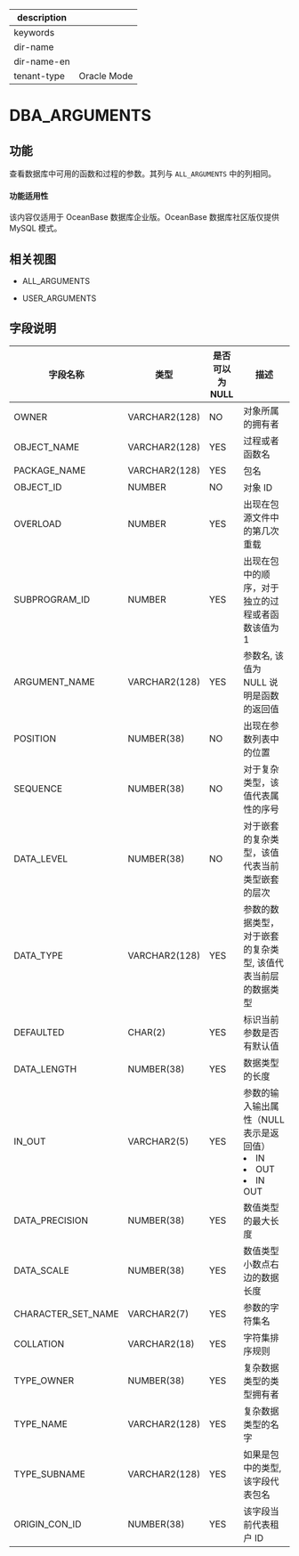 |description||
|---|---|
|keywords||
|dir-name||
|dir-name-en||
|tenant-type|Oracle Mode|

DBA_ARGUMENTS 
==================================

功能 
-----------

查看数据库中可用的函数和过程的参数。其列与 `ALL_ARGUMENTS` 中的列相同。

  <main id="notice" >
    <h4>功能适用性</h4>
    <p>该内容仅适用于 OceanBase 数据库企业版。OceanBase 数据库社区版仅提供 MySQL 模式。</p>
  </main>

相关视图 
-------------

* ALL_ARGUMENTS

  

* USER_ARGUMENTS

  




字段说明 
-------------



|      **字段名称**      |    **类型**     | **是否可以为 NULL** |     **描述**      |
|--------------------|---------------|----------------|---------------------------------------------------------------------------------------------------------------------------------------------------------------------------------------|
| OWNER              | VARCHAR2(128) | NO             | 对象所属的拥有者        |
| OBJECT_NAME        | VARCHAR2(128) | YES            | 过程或者函数名         |
| PACKAGE_NAME       | VARCHAR2(128) | YES            | 包名              |
| OBJECT_ID          | NUMBER        | NO             | 对象 ID           |
| OVERLOAD           | NUMBER        | YES            | 出现在包源文件中的第几次重载  |
| SUBPROGRAM_ID      | NUMBER        | YES            | 出现在包中的顺序，对于独立的过程或者函数该值为 1                                                                          |
| ARGUMENT_NAME      | VARCHAR2(128) | YES            | 参数名, 该值为 NULL 说明是函数的返回值                                                                            |
| POSITION           | NUMBER(38)    | NO             | 出现在参数列表中的位置     |
| SEQUENCE           | NUMBER(38)    | NO             | 对于复杂类型，该值代表属性的序号|
| DATA_LEVEL         | NUMBER(38)    | NO             | 对于嵌套的复杂类型，该值代表当前类型嵌套的层次                                                                            |
| DATA_TYPE          | VARCHAR2(128) | YES            | 参数的数据类型，对于嵌套的复杂类型, 该值代表当前层的数据类型                                                                    |
| DEFAULTED          | CHAR(2)       | YES            | 标识当前参数是否有默认值    |
| DATA_LENGTH        | NUMBER(38)    | YES            | 数据类型的长度         |
| IN_OUT             | VARCHAR2(5)   | YES            | 参数的输入输出属性（NULL 表示是返回值） <li> IN   <li> OUT   <li> IN OUT    |
| DATA_PRECISION     | NUMBER(38)    | YES            | 数值类型的最大长度       |
| DATA_SCALE         | NUMBER(38)    | YES            | 数值类型小数点右边的数据长度  |
| CHARACTER_SET_NAME | VARCHAR2(7)   | YES            | 参数的字符集名         |
| COLLATION          | VARCHAR2(18)  | YES            | 字符集排序规则         |
| TYPE_OWNER         | NUMBER(38)    | YES            | 复杂数据类型的类型拥有者    |
| TYPE_NAME          | VARCHAR2(128) | YES            | 复杂数据类型的名字       |
| TYPE_SUBNAME       | VARCHAR2(128) | YES            | 如果是包中的类型, 该字段代表包名                                                                                  |
| ORIGIN_CON_ID      | NUMBER(38)    | YES            | 该字段当前代表租户 ID    |



